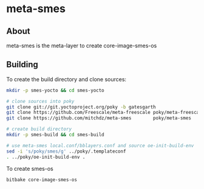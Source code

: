 # meta-smes

## About
meta-smes is the meta-layer to create core-image-smes-os

## Building

To create the build directory and clone sources:
```bash
mkdir -p smes-yocto && cd smes-yocto

# clone sources into poky
git clone git://git.yoctoproject.org/poky -b gatesgarth
git clone https://github.com/Freescale/meta-freescale poky/meta-freescale
git clone https://github.com/mitchdz/meta-smes        poky/meta-smes

# create build directory
mkdir -p smes-build && cd smes-build

# use meta-smes local.conf/bblayers.conf and source oe-init-build-env
sed -i 's/poky/smes/g' ../poky/.templateconf
. ../poky/oe-init-build-env .
```

To create smes-os
```bash
bitbake core-image-smes-os
```
